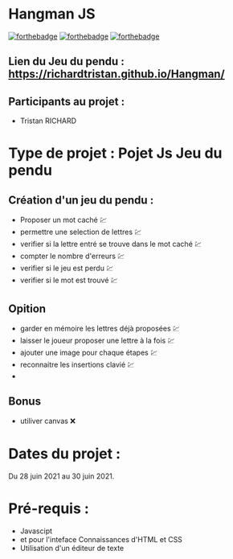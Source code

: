 # Hangman JS

[![forthebadge](https://forthebadge.com/images/badges/uses-html.svg)](https://forthebadge.com)
[![forthebadge](https://forthebadge.com/images/badges/uses-css.svg)](https://forthebadge.com)
[![forthebadge](https://forthebadge.com/images/badges/uses-js.svg)](https://forthebadge.com)

## Lien du Jeu du pendu : https://richardtristan.github.io/Hangman/
 
## Participants au projet : 
 
* Tristan RICHARD
 
# Type de projet : Pojet Js Jeu du pendu
 
## Création d'un jeu du pendu : 
 
*  Proposer un mot caché 	:chart:
* permettre une selection de lettres 	:chart:
* verifier si la lettre entré se trouve dans le mot caché 	:chart:
* compter le nombre d'erreurs 	:chart:
* verifier si le jeu est perdu 	:chart:
* verifier si le mot est trouvé 	:chart:

## Opition

* garder en mémoire les lettres déjà proposées 	:chart:
* laisser le joueur proposer une lettre à la fois 	:chart:
* ajouter une image pour chaque étapes 	:chart:
* reconnaitre les insertions clavié 	:chart:
* 
## Bonus

* utiliver canvas :x:
 
# Dates du projet : 
 
Du 28 juin 2021 au 30 juin 2021.
 
# Pré-requis :

* Javascipt
* et pour l'inteface Connaissances d'HTML et CSS 
* Utilisation d'un éditeur de texte
 
